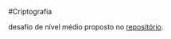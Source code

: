 #Criptografia

desafio de nível médio proposto no [repositório](https://github.com/backend-br/desafios/tree/master/cryptography).
